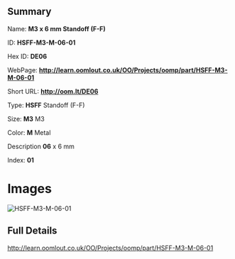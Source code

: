 

## Summary
 
Name: __M3 x 6 mm Standoff (F-F)__

ID: __HSFF-M3-M-06-01__

Hex ID: __DE06__

WebPage: __http://learn.oomlout.co.uk/OO/Projects/oomp/part/HSFF-M3-M-06-01__

Short URL: __http://oom.lt/DE06__


Type: __HSFF__ Standoff (F-F) 

Size: __M3__ M3 

Color: __M__ Metal 

Description __06__ x 6 mm 

Index: __01__


 # Images
![HSFF-M3-M-06-01](http://oomlout.com/oomp-gen/parts/HSFF-M3-M-06-01/HSFF-M3-M-06-01_420.jpg)



 ## Full Details

 http://learn.oomlout.co.uk/OO/Projects/oomp/part/HSFF-M3-M-06-01














